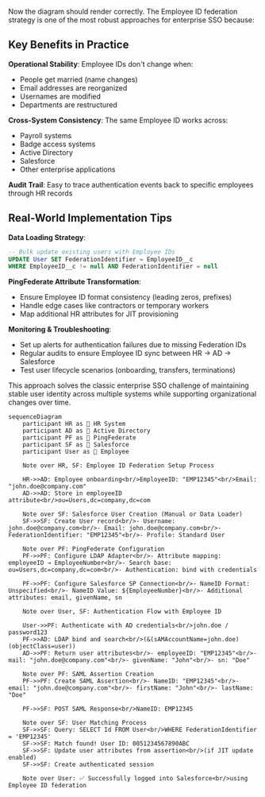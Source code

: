 
Now the diagram should render correctly. The Employee ID federation strategy is one of the most robust approaches for enterprise SSO because:

## Key Benefits in Practice

**Operational Stability**: Employee IDs don't change when:
- People get married (name changes)
- Email addresses are reorganized  
- Usernames are modified
- Departments are restructured

**Cross-System Consistency**: The same Employee ID works across:
- Payroll systems
- Badge access systems
- Active Directory
- Salesforce
- Other enterprise applications

**Audit Trail**: Easy to trace authentication events back to specific employees through HR records

## Real-World Implementation Tips

**Data Loading Strategy**:
```sql
-- Bulk update existing users with Employee IDs
UPDATE User SET FederationIdentifier = EmployeeID__c 
WHERE EmployeeID__c != null AND FederationIdentifier = null
```

**PingFederate Attribute Transformation**:
- Ensure Employee ID format consistency (leading zeros, prefixes)
- Handle edge cases like contractors or temporary workers
- Map additional HR attributes for JIT provisioning

**Monitoring & Troubleshooting**:
- Set up alerts for authentication failures due to missing Federation IDs
- Regular audits to ensure Employee ID sync between HR → AD → Salesforce
- Test user lifecycle scenarios (onboarding, transfers, terminations)

This approach solves the classic enterprise SSO challenge of maintaining stable user identity across multiple systems while supporting organizational changes over time.

```mermaid
sequenceDiagram
    participant HR as 🏢 HR System
    participant AD as 📁 Active Directory
    participant PF as 🔐 PingFederate
    participant SF as 🏢 Salesforce
    participant User as 👤 Employee
    
    Note over HR, SF: Employee ID Federation Setup Process
    
    HR->>AD: Employee onboarding<br/>EmployeeID: "EMP12345"<br/>Email: "john.doe@company.com"
    AD->>AD: Store in employeeID attribute<br/>ou=Users,dc=company,dc=com
    
    Note over SF: Salesforce User Creation (Manual or Data Loader)
    SF->>SF: Create User record<br/>- Username: john.doe@company.com<br/>- Email: john.doe@company.com<br/>- FederationIdentifier: "EMP12345"<br/>- Profile: Standard User
    
    Note over PF: PingFederate Configuration
    PF->>PF: Configure LDAP Adapter<br/>- Attribute mapping: employeeID → EmployeeNumber<br/>- Search base: ou=Users,dc=company,dc=com<br/>- Authentication: bind with credentials
    
    PF->>PF: Configure Salesforce SP Connection<br/>- NameID Format: Unspecified<br/>- NameID Value: ${EmployeeNumber}<br/>- Additional attributes: email, givenName, sn
    
    Note over User, SF: Authentication Flow with Employee ID
    
    User->>PF: Authenticate with AD credentials<br/>john.doe / password123
    PF->>AD: LDAP bind and search<br/>(&(sAMAccountName=john.doe)(objectClass=user))
    AD->>PF: Return user attributes<br/>- employeeID: "EMP12345"<br/>- mail: "john.doe@company.com"<br/>- givenName: "John"<br/>- sn: "Doe"
    
    Note over PF: SAML Assertion Creation
    PF->>PF: Create SAML Assertion<br/>- NameID: "EMP12345"<br/>- email: "john.doe@company.com"<br/>- firstName: "John"<br/>- lastName: "Doe"
    
    PF->>SF: POST SAML Response<br/>NameID: EMP12345
    
    Note over SF: User Matching Process
    SF->>SF: Query: SELECT Id FROM User<br/>WHERE FederationIdentifier = 'EMP12345'
    SF->>SF: Match found! User ID: 0051234567890ABC
    SF->>SF: Update user attributes from assertion<br/>(if JIT update enabled)
    SF->>SF: Create authenticated session
    
    Note over User: ✅ Successfully logged into Salesforce<br/>using Employee ID federation
```
